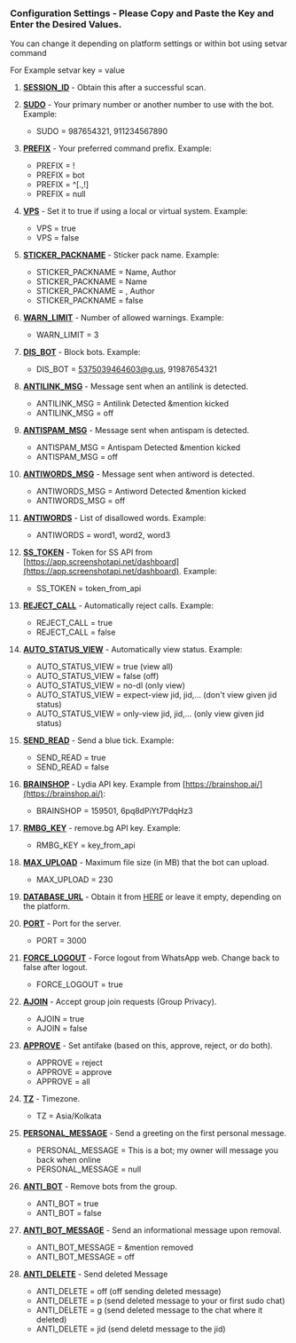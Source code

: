 ### Configuration Settings - Please Copy and Paste the Key and Enter the Desired Values. 

You can change it depending on platform settings or
within bot using setvar command

For Example setvar key = value


1. **[SESSION_ID](#SESSION_ID)** - Obtain this after a successful scan.

2. **[SUDO](#SUDO)** - Your primary number or another number to use with the bot. Example:
   - SUDO = 987654321, 911234567890

3. **[PREFIX](#PREFIX)** - Your preferred command prefix. Example:
   - PREFIX = !
   - PREFIX = bot
   - PREFIX = ^[.,!]
   - PREFIX = null

4. **[VPS](#VPS)** - Set it to true if using a local or virtual system. Example:
   - VPS = true
   - VPS = false

5. **[STICKER_PACKNAME](#STICKER_PACKNAME)** - Sticker pack name. Example:
   - STICKER_PACKNAME = Name, Author
   - STICKER_PACKNAME = Name
   - STICKER_PACKNAME = , Author
   - STICKER_PACKNAME = false

6. **[WARN_LIMIT](#WARN_LIMIT)** - Number of allowed warnings. Example:
   - WARN_LIMIT = 3

7. **[DIS_BOT](#DIS_BOT)** - Block bots. Example:
   - DIS_BOT = 5375039464603@g.us, 91987654321

8. **[ANTILINK_MSG](#ANTILINK_MSG)** - Message sent when an antilink is detected.
   - ANTILINK_MSG = Antilink Detected &mention kicked
   - ANTILINK_MSG = off

9. **[ANTISPAM_MSG](#ANTISPAM_MSG)** - Message sent when antispam is detected.
   - ANTISPAM_MSG = Antispam Detected &mention kicked
   - ANTISPAM_MSG = off
10. **[ANTIWORDS_MSG](#ANTIWORDS_MSG)** - Message sent when antiword is detected.
    - ANTIWORDS_MSG = Antiword Detected &mention kicked
    - ANTIWORDS_MSG = off
11. **[ANTIWORDS](#ANTIWORDS)** - List of disallowed words. Example:
    - ANTIWORDS = word1, word2, word3

12. **[SS_TOKEN](#SS_TOKEN)** - Token for SS API from [https://app.screenshotapi.net/dashboard](https://app.screenshotapi.net/dashboard). Example:
    - SS_TOKEN = token_from_api

13. **[REJECT_CALL](#REJECT_CALL)** - Automatically reject calls. Example:
    - REJECT_CALL = true
    - REJECT_CALL = false

14. **[AUTO_STATUS_VIEW](#AUTO_STATUS_VIEW)** - Automatically view status. Example:
    - AUTO_STATUS_VIEW = true (view all)
    - AUTO_STATUS_VIEW = false (off)
    - AUTO_STATUS_VIEW = no-dl (only view)
    - AUTO_STATUS_VIEW = expect-view jid, jid,... (don't view given jid status)
    - AUTO_STATUS_VIEW = only-view jid, jid,... (only view given jid status)

15. **[SEND_READ](#SEND_READ)** - Send a blue tick. Example:
    - SEND_READ = true
    - SEND_READ = false

16. **[BRAINSHOP](#BRAINSHOP)** - Lydia API key. Example from [https://brainshop.ai/](https://brainshop.ai/):
    - BRAINSHOP = 159501, 6pq8dPiYt7PdqHz3

17. **[RMBG_KEY](#RMBG_KEY)** - remove.bg API key. Example:
    - RMBG_KEY = key_from_api

18. **[MAX_UPLOAD](#MAX_UPLOAD)** - Maximum file size (in MB) that the bot can upload.
    - MAX_UPLOAD = 230

19. **[DATABASE_URL](#DATABASE_URL)** - Obtain it from [HERE](https://github.com/lyfe00011/whatsapp-bot-md/wiki/DATABASE_URL) or leave it empty, depending on the platform.

20. **[PORT](#PORT)** - Port for the server.
    - PORT = 3000

21. **[FORCE_LOGOUT](#FORCE_LOGOUT)** - Force logout from WhatsApp web. Change back to false after logout.
    - FORCE_LOGOUT = true

22. **[AJOIN](#AJOIN)** - Accept group join requests (Group Privacy).
    - AJOIN = true
    - AJOIN = false

23. **[APPROVE](#APPROVE)** - Set antifake (based on this, approve, reject, or do both).
    - APPROVE = reject
    - APPROVE = approve
    - APPROVE = all

24. **[TZ](#TZ)** - Timezone.
    - TZ = Asia/Kolkata

25. **[PERSONAL_MESSAGE](#PERSONAL_MESSAGE)** - Send a greeting on the first personal message.
    - PERSONAL_MESSAGE = This is a bot; my owner will message you back when online
    - PERSONAL_MESSAGE = null

26. **[ANTI_BOT](#ANTI_BOT)** - Remove bots from the group.
    - ANTI_BOT = true
    - ANTI_BOT = false

27. **[ANTI_BOT_MESSAGE](#ANTI_BOT_MESSAGE)** - Send an informational message upon removal.
    - ANTI_BOT_MESSAGE = &mention removed
    - ANTI_BOT_MESSAGE = off
28. **[ANTI_DELETE](#ANTI_DELETE)** - Send deleted Message
    - ANTI_DELETE = off (off sending deleted message)
    - ANTI_DELETE = p (send deleted message to your or first sudo chat)
    - ANTI_DELETE = g (send deleted message to the chat where it deleted)
    - ANTI_DELETE = jid (send deletd message to the jid)
